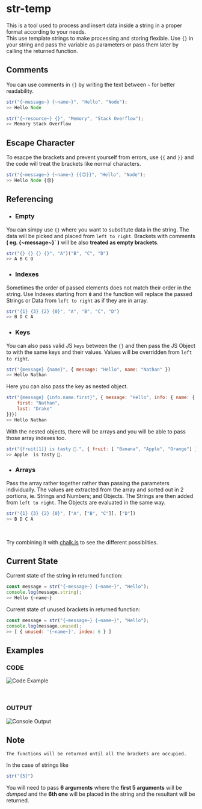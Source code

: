 # str-temp

This is a tool used to process and insert data inside a string in a proper format according to your needs.
<br>
This use template strings to make processing and storing flexible. Use `{}` in your string and pass the variable as parameters or pass them later by calling the returned function.

## Comments

You can use comments in `{}` by writing the text between `~` for better readability.

```Javascript
str("{~message~} {~name~}", "Hello", "Node");
>> Hello Node

str("{~resource~} {}", "Memory", "Stack Overflow");
>> Memory Stack Overflow
```

## Escape Character

To esacpe the brackets and prevent yourself from errors, use `{{` and `}}`
and the code will treat the brackets like normal characters.

```Javascript
str("{~message~} {~name~} {{🙃}}", "Hello", "Node");
>> Hello Node {🙃}
```

## Referencing

-   ### Empty

You can simpy use `{}` where you want to substitute data in the string. The data will be picked and placed from `left to right`. Brackets with comments **( eg. {\~message\~}` )** will be also **treated as empty brackets**.

```Javascript
str("{} {} {} {}", "A")("B", "C", "D")
>> A B C D
```

-   ### Indexes

Sometimes the order of passed elements does not match their order in the string. Use Indexes starting from **`0`** and the function will replace the passed Strings or Data from `left to right` as if they are in array.

```Javascript
str("{1} {3} {2} {0}", "A", "B", "C", "D")
>> B D C A
```

-   ### Keys

You can also pass valid JS `keys` between the `{}` and then pass the JS Object to
with the same keys and their values. Values will be overridden from `left to right`.

```Javascript
str("{message} {name}", { message: "Hello", name: "Nathan" })
>> Hello Nathan
```

Here you can also pass the key as nested object.

```Javascript
str("{message} {info.name.first}", { message: "Hello", info: { name: {
    first: "Nathan",
    last: "Drake"
}}})
>> Hello Nathan
```

With the nested objects, there will be arrays and you will be able to pass those array indexes too.

```Javascript
str("{fruit[1]} is tasty 🤤.", { fruit: [ "Banana", "Apple", "Orange"] })
>> Apple  is tasty 🤤.
```

-   ### Arrays

Pass the array rather together rather than passing the parameters individually. The values are extracted from the array and sorted out in 2 portions, ie. Strings and Numbers; and Objects. The Strings are then added from `left to right`. The Objects are evaluated in the same way.

```Javascript
str("{1} {3} {2} {0}", ["A", ["B", "C"]], ["D"])
>> B D C A
```

<br>

Try combining it with [chalk.js][chalk] to see the different possiblities.

## Current State

Current state of the string in returned function:

```Javascript
const message = str("{~message~} {~name~}", "Hello");
console.log(message.string);
>> Hello {~name~}
```

Current state of unused brackets in returned function:

```Javascript
const message = str("{~message~} {~name~}", "Hello");
console.log(message.unused);
>> [ { unused: '{~name~}', index: 6 } ]
```

## Examples

### CODE

![Code Example][str_example]

<br>

### OUTPUT

![Console Output][str_console]

## Note

```
The functions will be returned until all the brackets are occupied.
```

In the case of strings like

```Javascript
str("{5}")
```

You will need to pass **6 arguments** where the **first 5 arguments** will be _dumped_ and the **6th one** will be placed in the string and the resultant will be returned.

[chalk]: https://www.npmjs.com/package/chalk
[str_example]: https://raw.githubusercontent.com/mrbing47/str-temp/master/media/str_temp_example.png
[str_console]: https://raw.githubusercontent.com/mrbing47/str-temp/master/media/str_temp_console.png
